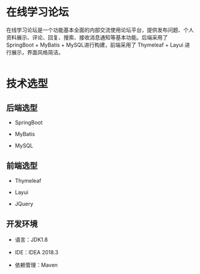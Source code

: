 # 在线学习论坛

在线学习论坛是一个功能基本全面的内部交流使用论坛平台，提供发布问题、个人资料展示、评论、回复、搜索、接收消息通知等基本功能。后端采用了 SpringBoot + MyBatis + MySQL进行构建，前端采用了 Thymeleaf + Layui 进行展示，界面风格简洁。

![]()


# 技术选型



## 后端选型

- SpringBoot

- MyBatis

- MySQL

## 前端选型

- Thymeleaf

- Layui

- JQuery

## 开发环境

- 语言：JDK1.8

- IDE：IDEA 2018.3

- 依赖管理：Maven

